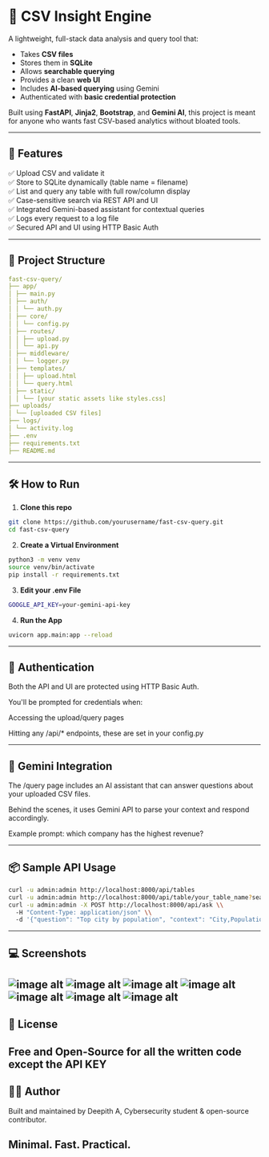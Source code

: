 
# 🧠 CSV Insight Engine

A lightweight, full-stack data analysis and query tool that:

- Takes **CSV files**
- Stores them in **SQLite**
- Allows **searchable querying**
- Provides a clean **web UI**
- Includes **AI-based querying** using Gemini
- Authenticated with **basic credential protection**

Built using **FastAPI**, **Jinja2**, **Bootstrap**, and **Gemini AI**, this project is meant for anyone who wants fast CSV-based analytics without bloated tools.

---

## 🚀 Features

✅ Upload CSV and validate it  
✅ Store to SQLite dynamically (table name = filename)  
✅ List and query any table with full row/column display  
✅ Case-sensitive search via REST API and UI  
✅ Integrated Gemini-based assistant for contextual queries  
✅ Logs every request to a log file  
✅ Secured API and UI using HTTP Basic Auth

---

## 📁 Project Structure
```yaml
fast-csv-query/
├── app/
│ ├── main.py
│ ├── auth/
│ │ └── auth.py
│ ├── core/
│ │ └── config.py
│ ├── routes/
│ │ ├── upload.py
│ │ └── api.py
│ ├── middleware/
│ │ └── logger.py
│ ├── templates/
│ │ ├── upload.html
│ │ └── query.html
│ ├── static/
│ │ └── [your static assets like styles.css]
├── uploads/
│ └── [uploaded CSV files]
├── logs/
│ └── activity.log
├── .env
├── requirements.txt
├── README.md

```
---

## 🛠️ How to Run

1. **Clone this repo**

```bash
git clone https://github.com/yourusername/fast-csv-query.git
cd fast-csv-query
```
2. **Create a Virtual Environment**
```bash
python3 -m venv venv
source venv/bin/activate
pip install -r requirements.txt
```
3. **Edit your .env File**

```bash
GOOGLE_API_KEY=your-gemini-api-key
```
4. **Run the App**
```bash
uvicorn app.main:app --reload
```
---
## 🔐 Authentication
Both the API and UI are protected using HTTP Basic Auth.

You'll be prompted for credentials when:

Accessing the upload/query pages

Hitting any /api/* endpoints, these are set in your config.py 


---
## 🤖 Gemini Integration
The /query page includes an AI assistant that can answer questions about your uploaded CSV files.

Behind the scenes, it uses Gemini API to parse your context and respond accordingly.

Example prompt: which company has the highest revenue?


---
## 📦 Sample API Usage
```bash
curl -u admin:admin http://localhost:8000/api/tables
curl -u admin:admin http://localhost:8000/api/table/your_table_name?search=India
curl -u admin:admin -X POST http://localhost:8000/api/ask \\
  -H "Content-Type: application/json" \\
  -d '{"question": "Top city by population", "context": "City,Population\\nDelhi,20000000\\nMumbai,18000000"}'
```
---
## 💻 Screenshots

![image alt](https://github.com/deeps-blip/fast-csv-query/blob/919ada291dd0a6936ca4da049ab499487ff88f29/Screenshot%20from%202025-06-29%2020-15-48.png) ![image alt](https://github.com/deeps-blip/fast-csv-query/blob/487cf1bae632dd67c876e44ea014189a1f7a9cac/Screenshot%20from%202025-06-29%2017-37-17.png) 
![image alt](https://github.com/deeps-blip/fast-csv-query/blob/487cf1bae632dd67c876e44ea014189a1f7a9cac/Screenshot%20from%202025-06-29%2017-37-43.png)
![image alt](https://github.com/deeps-blip/fast-csv-query/blob/487cf1bae632dd67c876e44ea014189a1f7a9cac/Screenshot%20from%202025-06-29%2017-38-02.png)
![image alt](https://github.com/deeps-blip/fast-csv-query/blob/487cf1bae632dd67c876e44ea014189a1f7a9cac/Screenshot%20from%202025-06-29%2017-38-19.png)
![image alt](https://github.com/deeps-blip/fast-csv-query/blob/487cf1bae632dd67c876e44ea014189a1f7a9cac/Screenshot%20from%202025-06-29%2017-38-30.png)
![image alt](https://github.com/deeps-blip/fast-csv-query/blob/487cf1bae632dd67c876e44ea014189a1f7a9cac/Screenshot%20from%202025-06-29%2017-38-53.png)
---
## 📜 License
Free and Open-Source for all the written code except the API KEY 
---
## 🧑‍💻 Author
Built and maintained by Deepith A, Cybersecurity student & open-source contributor.

Minimal. Fast. Practical.
---
